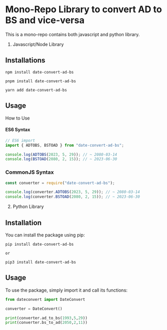 # Mono-Repo Library to convert AD to BS and vice-versa

This is a mono-repo contains both javascript and python library.

1. Javascript/Node Library

## Installations

```
npm install date-convert-ad-bs

pnpm install date-convert-ad-bs

yarn add date-convert-ad-bs
```

## Usage

How to Use

#### ES6 Syntax

```javascript
// ES6 import
import { ADTOBS, BSTOAD } from "date-convert-ad-bs";

console.log(ADTOBS(2023, 5, 29)); // ~ 2080-03-14
console.log(BSTOAD(2080, 2, 15)); // ~ 2023-06-30
```

### CommonJS Syntax

```javascript
const converter = require("date-convert-ad-bs");

console.log(converter.ADTOBS(2023, 5, 29)); // ~ 2080-03-14
console.log(converter.BSTOAD(2080, 2, 15)); // ~ 2023-06-30
```

2. Python Library

## Installation

You can install the package using pip:

```
pip install date-convert-ad-bs

or

pip3 install date-convert-ad-bs

```

## Usage

To use the package, simply import it and call its functions:

```python
from dateconvert import DateConvert

converter = DateConvert()

print(converter.ad_to_bs(1993,5,29))
print(converter.bs_to_ad(2050,2,11))
```
